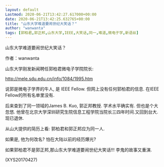 ```yaml
---
layout: default
Lastmod: 2020-06-21T13:42:27.617000+00:00
date: 2020-06-21T13:42:25.632765+00:00
title: "山东大学难道要闹世纪大笑话？"
author: "wanwanta"
tags: [郭柏君,郭正邦,山东大学,IEEE,大笑话,同一,难道,微电子学,新语丝]
---
```


山东大学难道要闹世纪大笑话？

作者：wanwanta

山东大学刚发新闻聘任郭柏君微电子学院院长:

http://mele.sdu.edu.cn/info/1084/1995.htm

说郭是微电子学界的牛人, 是 IEEE Fellow. 但网上没有任何郭柏君的信息. 在IEEE Fellow的所有名单里没有.

后来查到了同一领域的James B. Kuo, 郭正邦教授. 学术水平确实有. 但也是个大忽悠. 他曾在北京大学深圳研究生院信息工程学院当院长三四年时间.又回到台大. 现已退休.

从山大提供的简历上看: 郭柏君和郭正邦应为同一人.

如果是, 他为何改名? 怕在大陆以前的经历爆光?

如果郭柏君不是郭正邦,那山东大学难道要闹世纪大笑话!!! 李鬼的故事又重演.

(XYS20170427)

